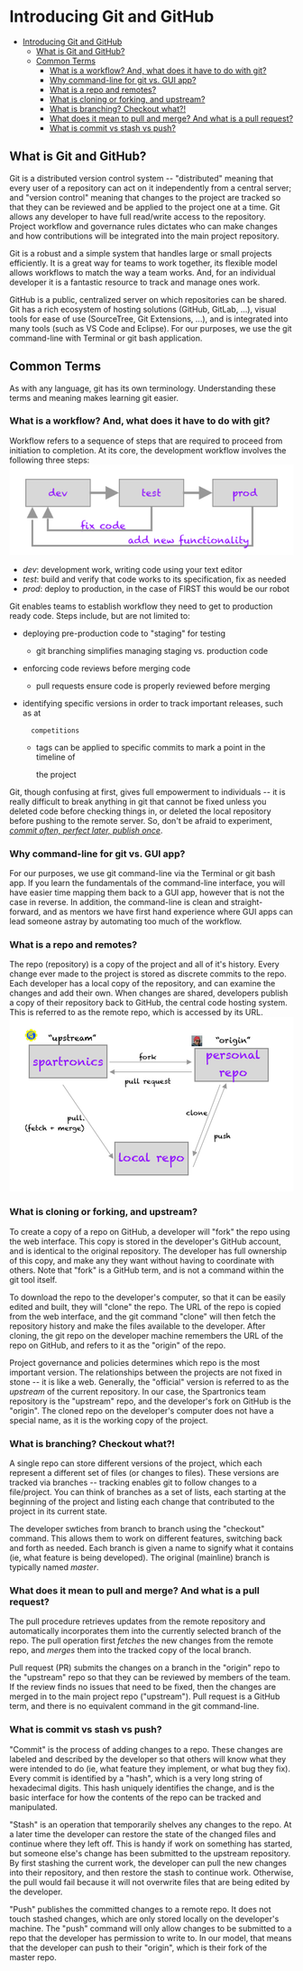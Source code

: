 # Introducing Git and GitHub

* [Introducing Git and GitHub](git_about.md#introducing-git-and-github)
  * [What is Git and GitHub?](git_about.md#what-is-git-and-github)
  * [Common Terms](git_about.md#common-terms)
    * [What is a workflow? And, what does it have to do with git?](git_about.md#what-is-a-workflow-and-what-does-it-have-to-do-with-git)
    * [Why command-line for git vs. GUI app?](git_about.md#why-command-line-for-git-vs-gui-app)
    * [What is a repo and remotes?](git_about.md#what-is-a-repo-and-remotes)
    * [What is cloning or forking, and upstream?](git_about.md#what-is-cloning-or-forking-and-upstream)
    * [What is branching? Checkout what?!](git_about.md#what-is-branching-checkout-what)
    * [What does it mean to pull and merge? And what is a pull request?](git_about.md#what-does-it-mean-to-pull-and-merge-and-what-is-a-pull-request)
    * [What is commit vs stash vs push?](git_about.md#what-is-commit-vs-stash-vs-push)

## What is Git and GitHub?

Git is a distributed version control system -- "distributed" meaning that every user of a repository can act on it independently from a central server; and "version control" meaning that changes to the project are tracked so that they can be reviewed and be applied to the project one at a time. Git allows any developer to have full read/write access to the repository. Project workflow and governance rules dictates who can make changes and how contributions will be integrated into the main project repository.

Git is a robust and a simple system that handles large or small projects efficiently. It is a great way for teams to work together, its flexible model allows workflows to match the way a team works. And, for an individual developer it is a fantastic resource to track and manage ones work.

GitHub is a public, centralized server on which repositories can be shared. Git has a rich ecosystem of hosting solutions \(GitHub, GitLab, ...\), visual tools for ease of use \(SourceTree, Git Extensions, ...\), and is integrated into many tools \(such as VS Code and Eclipse\). For our purposes, we use the git command-line with Terminal or git bash application.

## Common Terms

As with any language, git has its own terminology. Understanding these terms and meaning makes learning git easier.

### What is a workflow? And, what does it have to do with git?

Workflow refers to a sequence of steps that are required to proceed from initiation to completion. At its core, the development workflow involves the following three steps: ![Development Workflow](../.gitbook/assets/dev_workflow.png)

* _dev_: development work, writing code using your text editor
* _test_: build and verify that code works to its specification, fix as needed
* _prod_: deploy to production, in the case of FIRST this would be our robot

Git enables teams to establish workflow they need to get to production ready code. Steps include, but are not limited to:

* deploying pre-production code to "staging" for testing
  * git branching simplifies managing staging vs. production code
* enforcing code reviews before merging code
  * pull requests ensure code is properly reviewed before merging
* identifying specific versions in order to track important releases, such as at

  ```text
    competitions
  ```

  * tags can be applied to specific commits to mark a point in the timeline of

      the project

Git, though confusing at first, gives full empowerment to individuals -- it is really difficult to break anything in git that cannot be fixed unless you deleted code before checking things in, or deleted the local repository before pushing to the remote server. So, don't be afraid to experiment, [_commit often, perfect later, publish once_](https://sethrobertson.github.io/GitBestPractices/).

### Why command-line for git vs. GUI app?

For our purposes, we use git command-line via the Terminal or git bash app. If you learn the fundamentals of the command-line interface, you will have easier time mapping them back to a GUI app, however that is not the case in reverse. In addition, the command-line is clean and straight-forward, and as mentors we have first hand experience where GUI apps can lead someone astray by automating too much of the workflow.

### What is a repo and remotes?

The repo \(repository\) is a copy of the project and all of it's history. Every change ever made to the project is stored as discrete commits to the repo. Each developer has a local copy of the repository, and can examine the changes and add their own. When changes are shared, developers publish a copy of their repository back to GitHub, the central code hosting system. This is referred to as the remote repo, which is accessed by its URL. ![Relationship between repos](../.gitbook/assets/repos.png)

### What is cloning or forking, and upstream?

To create a copy of a repo on GitHub, a developer will "fork" the repo using the web interface. This copy is stored in the developer's GitHub account, and is identical to the original repository. The developer has full ownership of this copy, and make any they want without having to coordinate with others. Note that "fork" is a GitHub term, and is not a command within the git tool itself.

To download the repo to the developer's computer, so that it can be easily edited and built, they will "clone" the repo. The URL of the repo is copied from the web interface, and the git command "clone" will then fetch the repository history and make the files available to the developer. After cloning, the git repo on the developer machine remembers the URL of the repo on GitHub, and refers to it as the "origin" of the repo.

Project governance and policies determines which repo is the most important version. The relationships between the projects are not fixed in stone -- it is like a web. Generally, the "official" version is referred to as the _upstream_ of the current repository. In our case, the Spartronics team repository is the "upstream" repo, and the developer's fork on GitHub is the "origin". The cloned repo on the developer's computer does not have a special name, as it is the working copy of the project.

### What is branching? Checkout what?!

A single repo can store different versions of the project, which each represent a different set of files \(or changes to files\). These versions are tracked via branches -- tracking enables git to follow changes to a file/project. You can think of branches as a set of lists, each starting at the beginning of the project and listing each change that contributed to the project in its current state.

The developer swtiches from branch to branch using the "checkout" command. This allows them to work on different features, switching back and forth as needed. Each branch is given a name to signify what it contains \(ie, what feature is being developed\). The original \(mainline\) branch is typically named _master_.

### What does it mean to pull and merge? And what is a pull request?

The pull procedure retrieves updates from the remote repository and automatically incorporates them into the currently selected branch of the repo. The pull operation first _fetches_ the new changes from the remote repo, and _merges_ them into the tracked copy of the local branch.

Pull request \(PR\) submits the changes on a branch in the "origin" repo to the "upstream" repo so that they can be reviewed by members of the team. If the review finds no issues that need to be fixed, then the changes are merged in to the main project repo \("upstream"\). Pull request is a GitHub term, and there is no equivalent command in the git command-line.

### What is commit vs stash vs push?

"Commit" is the process of adding changes to a repo. These changes are labeled and described by the developer so that others will know what they were intended to do \(ie, what feature they implement, or what bug they fix\). Every commit is identified by a "hash", which is a very long string of hexadecimal digits. This hash uniquely identifies the change, and is the basic interface for how the contents of the repo can be tracked and manipulated.

"Stash" is an operation that temporarily shelves any changes to the repo. At a later time the developer can restore the state of the changed files and continue where they left off. This is handy if work on something has started, but someone else's change has been submitted to the upstream repository. By first stashing the current work, the developer can pull the new changes into their repository, and then restore the stash to continue work. Otherwise, the pull would fail because it will not overwrite files that are being edited by the developer.

"Push" publishes the committed changes to a remote repo. It does not touch stashed changes, which are only stored locally on the developer's machine. The "push" command will only allow changes to be submitted to a repo that the developer has permission to write to. In our model, that means that the developer can push to their "origin", which is their fork of the master repo.

